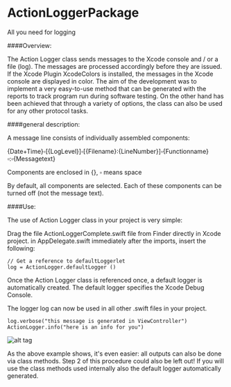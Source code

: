 # ActionLoggerPackage
All you need for logging

####Overview:

The Action Logger class sends messages to the Xcode console and / or a file (log). The messages are processed accordingly before they are issued. 
If the Xcode Plugin XcodeColors is installed, the messages in the Xcode console are displayed in color. 
The aim of the development was to implement a very easy-to-use method that can be generated with the reports to track program run during software testing. On the other hand has been achieved that through a variety of options, the class can also be used for any other protocol tasks.

####general description:

A message line consists of individually assembled components:

{Date+Time}▫︎[{LogLevel}]▫︎[{Filename}:{LineNumber}]▫︎{Functionname}▫︎:▫︎{Messagetext}

Components are enclosed in {},
▫︎ means space

By default, all components are selected. Each of these components can be turned off (not the message text).

####Use:

The use of Action Logger class in your project is very simple:

Drag the file ActionLoggerComplete.swift file from Finder directly in Xcode project.
in AppDelegate.swift immediately after the imports, insert the following: 

```
// Get a reference to defaultLoggerlet
log = ActionLogger.defaultLogger ()
```

Once the Action Logger class is referenced once, a default logger is automatically created. The default logger specifies the Xcode Debug Console.

The logger log can now be used in all other .swift files in your project.

```
log.verbose("this message is generated in ViewController")
ActionLogger.info("here is an info for you")
```

![alt tag](https://cloud.githubusercontent.com/assets/6715559/11776753/f29b0af8-a249-11e5-983a-ffb788dc4892.png)

As the above example shows, it's even easier: all outputs can also be done via class methods. Step 2 of this procedure could also be left out! If you will use the class methods used internally also the default logger automatically generated.



